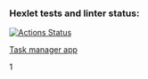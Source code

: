 ### Hexlet tests and linter status:
[![Actions Status](https://github.com/Vadimhungry/python-project-52/actions/workflows/hexlet-check.yml/badge.svg)](https://github.com/Vadimhungry/python-project-52/actions)

[Task manager app](https://python-project-52-production-9e9a.up.railway.app/)

1